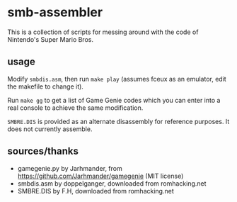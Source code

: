 # smb-assembler

This is a collection of scripts for messing around with the code of Nintendo's Super Mario Bros.

## usage

Modify `smbdis.asm`, then run `make play` (assumes fceux as an emulator, edit the makefile to change it).

Run `make gg` to get a list of Game Genie codes which you can enter into a real console to achieve the same modification.

`SMBRE.DIS` is provided as an alternate disassembly for reference purposes. It does not currently assemble.

## sources/thanks

- gamegenie.py by Jarhmander, from https://github.com/Jarhmander/gamegenie (MIT license)
- smbdis.asm by doppelganger, downloaded from romhacking.net
- SMBRE.DIS by F.H, downloaded from romhacking.net
